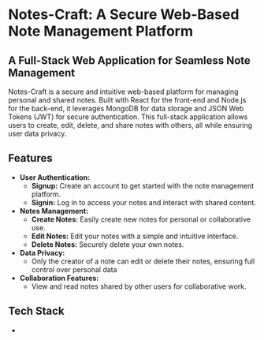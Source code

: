 # Notes-Craft: A Secure Web-Based Note Management Platform

## A Full-Stack Web Application for Seamless Note Management

Notes-Craft is a secure and intuitive web-based platform for managing personal and shared notes. Built with React for the front-end and Node.js for the back-end, it leverages MongoDB for data storage and JSON Web Tokens (JWT) for secure authentication. This full-stack application allows users to create, edit, delete, and share notes with others, all while ensuring user data privacy.

## Features

- **User Authentication:** 
   - **Signup:** Create an account to get started with the note management platform.
   - **Signin:** Log in to access your notes and interact with shared content.
- **Notes Management:**
   - **Create Notes:** Easily create new notes for personal or collaborative use.
   - **Edit Notes:** Edit your notes with a simple and intuitive interface.
   - **Delete Notes:** Securely delete your own notes.
- **Data Privacy:**
   - Only the creator of a note can edit or delete their notes, ensuring full control over personal data
- **Collaboration Features:**
   - View and read notes shared by other users for collaborative work.

## Tech Stack
- 
